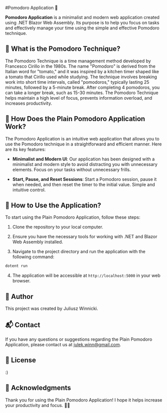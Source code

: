 #Pomodoro Application 🍅


**Pomodoro Application** is a minimalist and modern web application created using .NET Blazor Web Assembly. Its purpose is to help you focus on tasks and effectively manage your time using the simple and effective Pomodoro technique.

## 🍅 What is the Pomodoro Technique?

The Pomodoro Technique is a time management method developed by Francesco Cirillo in the 1980s. The name "Pomodoro" is derived from the Italian word for "tomato," and it was inspired by a kitchen timer shaped like a tomato that Cirillo used while studying. The technique involves breaking work into short time intervals, called "pomodoros," typically lasting 25 minutes, followed by a 5-minute break. After completing 4 pomodoros, you can take a longer break, such as 15-30 minutes. The Pomodoro Technique helps maintain a high level of focus, prevents information overload, and increases productivity.

## 🚀 How Does the Plain Pomodoro Application Work?

The Pomodoro Application is an intuitive web application that allows you to use the Pomodoro technique in a straightforward and efficient manner. Here are its key features:

- **Minimalist and Modern UI**: Our application has been designed with a minimalist and modern style to avoid distracting you with unnecessary elements. Focus on your tasks without unnecessary frills.

- **Start, Pause, and Reset Sessions**: Start a Pomodoro session, pause it when needed, and then reset the timer to the initial value. Simple and intuitive control.

## 📌 How to Use the Application?

To start using the Plain Pomodoro Application, follow these steps:

1. Clone the repository to your local computer.

2. Ensure you have the necessary tools for working with .NET and Blazor Web Assembly installed.

3. Navigate to the project directory and run the application with the following command:
```csharp
dotent run
```

4. The application will be accessible at `http://localhost:5000` in your web browser.

## 📝 Author

This project was created by Juliusz Winnicki.

## 📬 Contact

If you have any questions or suggestions regarding the Plain Pomodoro Application, please contact us at julek.winn@gmail.com.

## 📄 License

:)

## 🙏 Acknowledgments

Thank you for using the Plain Pomodoro Application! I hope it helps increase your productivity and focus. 🚀🍅

